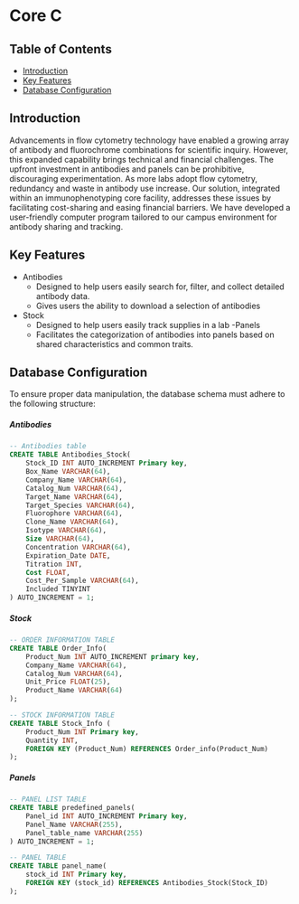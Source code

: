 # Core C
## Table of Contents 
- [Introduction](#Introduction)
- [Key Features](#Key-Features)
- [Database Configuration](#database-configuration)

## Introduction
Advancements in flow cytometry technology have enabled a growing array of antibody and fluorochrome combinations for scientific inquiry. However, this expanded capability brings technical and financial challenges. The upfront investment in antibodies and panels can be prohibitive, discouraging experimentation. As more labs adopt flow cytometry, redundancy and waste in antibody use increase. Our solution, integrated within an immunophenotyping core facility, addresses these issues by facilitating cost-sharing and easing financial barriers. We have developed a user-friendly computer program tailored to our campus environment for antibody sharing and tracking.

## Key Features
- Antibodies
    - Designed to help users easily search for, filter, and collect detailed antibody data.
    - Gives users the ability to download a selection of antibodies
- Stock
    - Designed to help users easily track supplies in a lab
-Panels
    - Facilitates the categorization of antibodies into panels based on shared characteristics and common traits.

## Database Configuration
To ensure proper data manipulation, the database schema must adhere to the following structure:
##### Antibodies
``` sql
-- Antibodies table
CREATE TABLE Antibodies_Stock(
    Stock_ID INT AUTO_INCREMENT Primary key,
    Box_Name VARCHAR(64),
    Company_Name VARCHAR(64),
    Catalog_Num VARCHAR(64),
    Target_Name VARCHAR(64),
    Target_Species VARCHAR(64),
    Fluorophore VARCHAR(64),
    Clone_Name VARCHAR(64),
    Isotype VARCHAR(64),
    Size VARCHAR(64),
    Concentration VARCHAR(64),
    Expiration_Date DATE,
    Titration INT,
    Cost FLOAT,
    Cost_Per_Sample VARCHAR(64),
    Included TINYINT                        
) AUTO_INCREMENT = 1;
```
##### Stock
``` sql
-- ORDER INFORMATION TABLE
CREATE TABLE Order_Info(
    Product_Num INT AUTO_INCREMENT primary key,
    Company_Name VARCHAR(64),
    Catalog_Num VARCHAR(64),
    Unit_Price FLOAT(25),
    Product_Name VARCHAR(64)
);

-- STOCK INFORMATION TABLE
CREATE TABLE Stock_Info (
    Product_Num INT Primary key,
    Quantity INT,
    FOREIGN KEY (Product_Num) REFERENCES Order_info(Product_Num)
);
```
##### Panels
```sql
-- PANEL LIST TABLE
CREATE TABLE predefined_panels(
    Panel_id INT AUTO_INCREMENT Primary key,
    Panel_Name VARCHAR(255),
    Panel_table_name VARCHAR(255)
) AUTO_INCREMENT = 1;

-- PANEL TABLE
CREATE TABLE panel_name(
    stock_id INT Primary key,
    FOREIGN KEY (stock_id) REFERENCES Antibodies_Stock(Stock_ID)
);
```